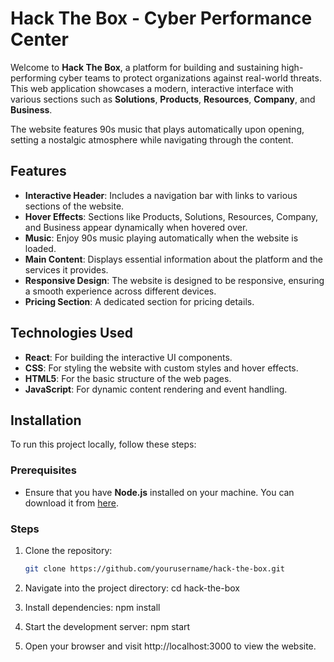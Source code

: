 # Hack The Box - Cyber Performance Center

Welcome to **Hack The Box**, a platform for building and sustaining high-performing cyber teams to protect organizations against real-world threats. This web application showcases a modern, interactive interface with various sections such as **Solutions**, **Products**, **Resources**, **Company**, and **Business**.

The website features 90s music that plays automatically upon opening, setting a nostalgic atmosphere while navigating through the content.

## Features

- **Interactive Header**: Includes a navigation bar with links to various sections of the website.
- **Hover Effects**: Sections like Products, Solutions, Resources, Company, and Business appear dynamically when hovered over.
- **Music**: Enjoy 90s music playing automatically when the website is loaded.
- **Main Content**: Displays essential information about the platform and the services it provides.
- **Responsive Design**: The website is designed to be responsive, ensuring a smooth experience across different devices.
- **Pricing Section**: A dedicated section for pricing details.

## Technologies Used

- **React**: For building the interactive UI components.
- **CSS**: For styling the website with custom styles and hover effects.
- **HTML5**: For the basic structure of the web pages.
- **JavaScript**: For dynamic content rendering and event handling.

## Installation

To run this project locally, follow these steps:

### Prerequisites

- Ensure that you have **Node.js** installed on your machine. You can download it from [here](https://nodejs.org/).

### Steps

1. Clone the repository:

   ```bash
   git clone https://github.com/yourusername/hack-the-box.git
2. Navigate into the project directory:
cd hack-the-box

3. Install dependencies:
npm install

4. Start the development server:
npm start

5. Open your browser and visit http://localhost:3000 to view the website.
